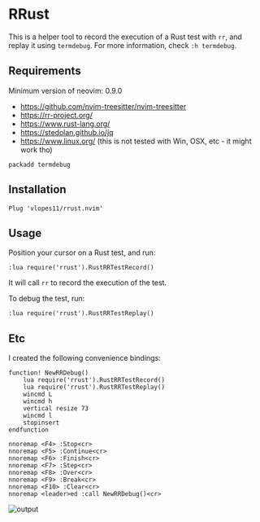 # RRust

This is a helper tool to record the execution of a Rust test with `rr`, and replay it using `termdebug`. For more information, check `:h termdebug`.

## Requirements

Minimum version of neovim: 0.9.0

- https://github.com/nvim-treesitter/nvim-treesitter
- https://rr-project.org/
- https://www.rust-lang.org/
- https://stedolan.github.io/jq
- https://www.linux.org/ (this is not tested with Win, OSX, etc - it might work tho)

```vim
packadd termdebug
```

## Installation

```vim
Plug 'vlopes11/rrust.nvim'
```

## Usage

Position your cursor on a Rust test, and run:

```vim
:lua require('rrust').RustRRTestRecord()
```

It will call `rr` to record the execution of the test.

To debug the test, run:

```vim
:lua require('rrust').RustRRTestReplay()
```

## Etc

I created the following convenience bindings:

```vim
function! NewRRDebug()
    lua require('rrust').RustRRTestRecord()
    lua require('rrust').RustRRTestReplay()
    wincmd L
    wincmd h
    vertical resize 73
    wincmd l
    stopinsert
endfunction

nnoremap <F4> :Stop<cr>
nnoremap <F5> :Continue<cr>
nnoremap <F6> :Finish<cr>
nnoremap <F7> :Step<cr>
nnoremap <F8> :Over<cr>
nnoremap <F9> :Break<cr>
nnoremap <F10> :Clear<cr>
nnoremap <leader>ed :call NewRRDebug()<cr>
```

![output](https://user-images.githubusercontent.com/8730839/231178300-5d999d5f-b0cd-48ad-a218-1836f0ac4521.gif)

